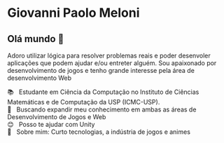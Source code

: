 # Giovanni Paolo Meloni

## Olá mundo 👋
Adoro utilizar lógica para resolver problemas reais e poder desenvoler aplicações que podem ajudar e/ou entreter alguém.
Sou apaixonado por desenvolvimento de jogos e tenho grande interesse pela área de desenvolvimento Web 

:books: &nbsp; Estudante em Ciência da Computação no Instituto de Ciências Matemáticas e de Computação da USP (ICMC-USP).
 <br/> :mag_right: &nbsp; Buscando expandir meu conhecimento em ambas as áreas de Desenvolvimento de Jogos e Web
 <br/> :blush: &nbsp; Posso te ajudar com Unity
 <br/> 💬  &nbsp; Sobre mim: Curto tecnologias, a indústria de jogos e animes
